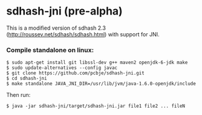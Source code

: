 sdhash-jni (pre-alpha)
==========

This is a modified version of sdhash 2.3 (http://roussev.net/sdhash/sdhash.html) with support for JNI.

### Compile standalone on linux:

<pre><code>$ sudo apt-get install git libssl-dev g++ maven2 openjdk-6-jdk make
$ sudo update-alternatives --config javac
$ git clone https://github.com/pcbje/sdhash-jni.git
$ cd sdhash-jni
$ make standalone JAVA_JNI_DIR=/usr/lib/jvm/java-1.6.0-openjdk/include</code></pre>

Then run:

<pre><code>$ java -jar sdhash-jni/target/sdhash-jni.jar file1 file2 ... fileN</code></pre>
